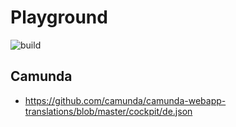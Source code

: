# Playground
![build](https://github.com/apinske/playground-java/workflows/build/badge.svg)

## Camunda
* https://github.com/camunda/camunda-webapp-translations/blob/master/cockpit/de.json
